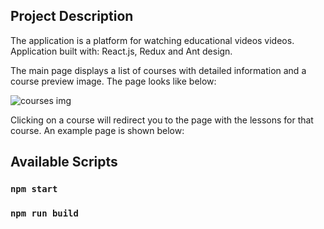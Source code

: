 ## Project Description

The application is a platform for watching educational videos videos. Application built with: React.js, Redux and Ant design.

The main page displays a list of courses with detailed information and a course preview image. The page looks like below:

![courses img](https://github.com/Osokin-Sanya/genesis-tech-task/blob/main/docs/courses-img.png?raw=true)

Clicking on a course will redirect you to the page with the lessons for that course. An example page is shown below:

## Available Scripts

### `npm start`

### `npm run build`

